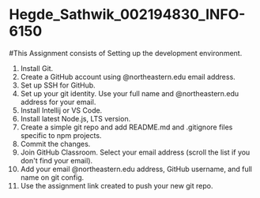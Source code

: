 # Hegde_Sathwik_002194830_INFO-6150

#This Assignment consists of Setting up the development environment.

1) Install Git.
2) Create a GitHub account using @northeastern.edu email address.
3) Set up SSH for GitHub.
4) Set up your git identity. Use your full name and @northeastern.edu address for your email. 
5) Install Intellij or VS Code.
6) Install latest Node.js, LTS version.
7) Create a simple git repo and add README.md and .gitignore files specific to npm projects.
8) Commit the changes.
9) Join GitHub Classroom. Select your email address (scroll the list       if you don't find your email).
10) Add your email @northeastern.edu address, GitHub username, and full name on git config.
11) Use the assignment link created to push your new git repo.
